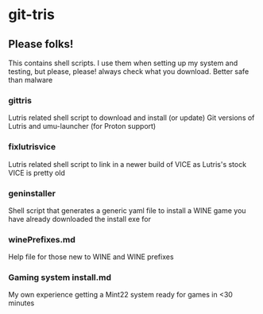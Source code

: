 # git-tris

## Please folks!
This contains shell scripts. I use them when setting up my system and testing, but please, please! always check what you download.
Better safe than malware

### gittris
Lutris related shell script to download and install (or update) Git versions of Lutris and umu-launcher (for Proton support)

### fixlutrisvice
Lutris related shell script to link in a newer build of VICE as Lutris's stock VICE is pretty old

### geninstaller
Shell script that generates a generic yaml file to install a WINE game you have already downloaded the install exe for

### winePrefixes.md
Help file for those new to WINE and WINE prefixes

### Gaming system install.md
My own experience getting a Mint22 system ready for games in <30 minutes
